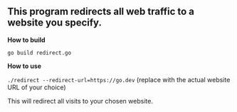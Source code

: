 ## This program redirects all web traffic to a website you specify.

**How to build**

`go build redirect.go`

**How to use**

`./redirect --redirect-url=https://go.dev` (replace with the actual website URL of your choice)

This will redirect all visits to your chosen website.
